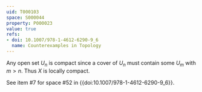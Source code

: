 ```yaml
---
uid: T000103
space: S000044
property: P000023
value: true
refs:
- doi: 10.1007/978-1-4612-6290-9_6
  name: Counterexamples in Topology
---
```


Any open set $U_n$ is compact since a cover of $U_n$ must contain some $U_m$ with $m>n$. Thus $X$ is locally compact.

See item #7 for space #52 in {{doi:10.1007/978-1-4612-6290-9_6}}.
